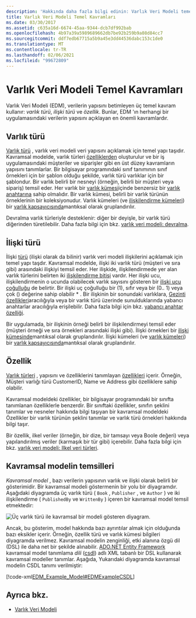 ```yaml
---
description: 'Hakkında daha fazla bilgi edinin: Varlık Veri Modeli temel kavramlar'
title: Varlık Veri Modeli Temel Kavramları
ms.date: 03/30/2017
ms.assetid: c635a16d-6674-45aa-9344-dcb7df992bab
ms.openlocfilehash: 4b97a39a5989689662db7be92b259b9a08d84cc7
ms.sourcegitcommit: ddf7edb67715a5b9a45e3dd44536dabc153c1de0
ms.translationtype: MT
ms.contentlocale: tr-TR
ms.lasthandoff: 02/06/2021
ms.locfileid: "99672809"
---
```

# <a name="entity-data-model-key-concepts"></a>Varlık Veri Modeli Temel Kavramları

Varlık Veri Modeli (EDM), verilerin yapısını betimleyen üç temel kavram kullanır: *varlık türü*, *ilişki türü* ve *özellik*. Bunlar, EDM 'ın herhangi bir uygulamasındaki verilerin yapısını açıklayan en önemli kavramlardır.  
  
## <a name="entity-type"></a>Varlık türü  

 [Varlık türü](entity-type.md) , varlık veri modeli veri yapısını açıklamak için temel yapı taşıdır. Kavramsal modelde, varlık türleri [özelliklerden](property.md) oluşturulur ve bir iş uygulamasındaki müşteriler ve siparişler gibi en üst düzey kavramların yapısını tanımlarlar. Bir bilgisayar programındaki sınıf tanımının sınıf örnekleri için bir şablon olduğu şekilde, varlık türü varlıklar için bir şablondur. Bir varlık belirli bir nesneyi (örneğin, belirli bir müşteri veya sipariş) temsil eder. Her varlık bir [varlık kümesi](entity-set.md)içinde benzersiz bir [varlık anahtarına](entity-key.md) sahip olmalıdır.  Bir varlık kümesi, belirli bir varlık türünün örneklerinin bir koleksiyonudur. Varlık kümeleri (ve [ilişkilendirme kümeleri](association-set.md)) bir [varlık kapsayıcısında](entity-container.md)mantıksal olarak gruplandırılır.  
  
 Devralma varlık türleriyle desteklenir: diğer bir deyişle, bir varlık türü diğerinden türetilebilir. Daha fazla bilgi için bkz. [varlık veri modeli: devralma](entity-data-model-inheritance.md).  
  
## <a name="association-type"></a>İlişki türü  

 İlişki [türü](association-type.md) (ilişki olarak da bilinir) varlık veri modeli ilişkilerini açıklamak için temel yapı taşdır. Kavramsal modelde, ilişki iki varlık türü (müşteri ve sıra gibi) arasındaki ilişkiyi temsil eder. Her ilişkide, ilişkilendirmede yer alan varlık türlerini belirten iki [ilişkilendirme bitişi](association-end.md) vardır. Her ilişki ucu, ilişkilendirmenin o ucunda olabilecek varlık sayısını gösteren bir [ilişki ucu çoğulluğu](association-end-multiplicity.md) de belirtir. Bir ilişki uç çoğulluğu bir (1), sıfır veya bir (0.. 1) veya çok () değerine sahip olabilir \* . Bir ilişkinin bir sonundaki varlıklara, [Gezinti özellikleri](navigation-property.md)aracılığıyla veya bir varlık türü üzerinde sunulduklarında yabancı anahtarlar aracılığıyla erişilebilir. Daha fazla bilgi için bkz. [yabancı anahtar özelliği](foreign-key-property.md).  
  
 Bir uygulamada, bir ilişkinin örneği belirli bir ilişkilendirmeyi temsil eder (müşteri örneği ve sıra örnekleri arasındaki ilişki gibi). İlişki örnekleri bir [ilişki kümesinde](association-set.md)mantıksal olarak gruplandırılır. İlişki kümeleri (ve [varlık kümeleri](entity-set.md)) bir [varlık kapsayıcısında](entity-container.md)mantıksal olarak gruplandırılır.  
  
## <a name="property"></a>Özellik  

 [Varlık türleri](entity-type.md) , yapısını ve özelliklerini tanımlayan [özellikleri](property.md) içerir. Örneğin, Müşteri varlığı türü CustomerID, Name ve Address gibi özelliklere sahip olabilir.  
  
 Kavramsal modeldeki özellikler, bir bilgisayar programındaki bir sınıfta tanımlanan özelliklerle benzerdir. Bir sınıftaki özellikler, sınıfın şeklini tanımlar ve nesneler hakkında bilgi taşıyan bir kavramsal modeldeki Özellikler bir varlık türünün şeklini tanımlar ve varlık türü örnekleri hakkında bilgi taşır.  
  
 Bir özellik, ilkel veriler (örneğin, bir dize, bir tamsayı veya Boole değeri) veya yapılandırılmış veriler (karmaşık bir tür gibi) içerebilir. Daha fazla bilgi için bkz. [varlık veri modeli: Ilkel veri türleri](entity-data-model-primitive-data-types.md).  
  
## <a name="representations-of-a-conceptual-model"></a>Kavramsal modelin temsilleri  

 *Kavramsal model* , bazı verilerin yapısının varlık ve ilişki olarak belirli bir gösterimidir. Bir kavramsal modeli göstermenin bir yolu bir diyagramdır. Aşağıdaki diyagramda üç varlık türü ( `Book` , `Publisher` , ve `Author` ) ve iki ilişkilendirme ( `PublishedBy` ve `WrittenBy` ) içeren bir kavramsal model temsil etmektedir:  
  
 ![Üç varlık türü ile kavramsal bir modeli gösteren diyagram.](./media/entity-data-model-key-concepts/conceptual-model-entity-types-associations.gif)  
  
 Ancak, bu gösterim, model hakkında bazı ayrıntılar almak için olduğunda bazı eksikler içerir. Örneğin, özellik türü ve varlık kümesi bilgileri diyagramda verilmez. Kavramsal modelin zenginliği, etki alanına özgü dil (DSL) ile daha net bir şekilde alınabilir. [ADO.NET Entity Framework](./ef/index.md) kavramsal model tanımlama *dili* ([csdl](/ef/ef6/modeling/designer/advanced/edmx/csdl-spec)) adlı XML tabanlı bir DSL kullanarak kavramsal modeller tanımlar. Aşağıda, Yukarıdaki diyagramda kavramsal modelin CSDL tanımı verilmiştir:  
  
 [!code-xml[EDM_Example_Model#EDMExampleCSDL](../../../../samples/snippets/xml/VS_Snippets_Data/edm_example_model/xml/books.edmx#edmexamplecsdl)]  
  
## <a name="see-also"></a>Ayrıca bkz.

- [Varlık Veri Modeli](entity-data-model.md)
